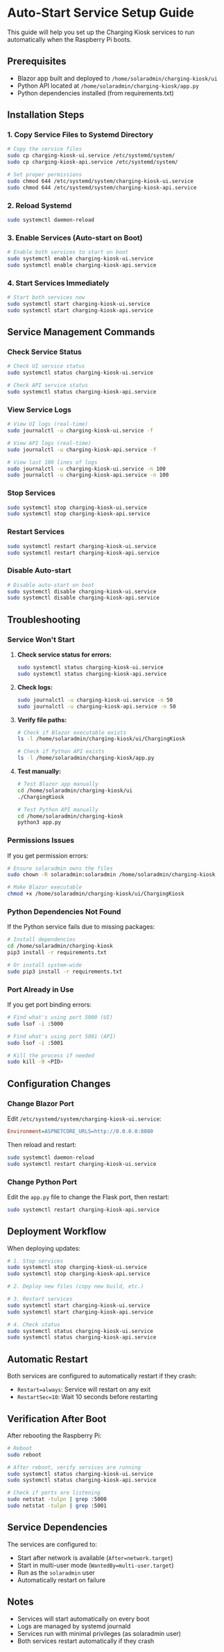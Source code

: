 # Auto-Start Service Setup Guide

This guide will help you set up the Charging Kiosk services to run automatically when the Raspberry Pi boots.

## Prerequisites

- Blazor app built and deployed to `/home/solaradmin/charging-kiosk/ui`
- Python API located at `/home/solaradmin/charging-kiosk/app.py`
- Python dependencies installed (from requirements.txt)

## Installation Steps

### 1. Copy Service Files to Systemd Directory

```bash
# Copy the service files
sudo cp charging-kiosk-ui.service /etc/systemd/system/
sudo cp charging-kiosk-api.service /etc/systemd/system/

# Set proper permissions
sudo chmod 644 /etc/systemd/system/charging-kiosk-ui.service
sudo chmod 644 /etc/systemd/system/charging-kiosk-api.service
```

### 2. Reload Systemd

```bash
sudo systemctl daemon-reload
```

### 3. Enable Services (Auto-start on Boot)

```bash
# Enable both services to start on boot
sudo systemctl enable charging-kiosk-ui.service
sudo systemctl enable charging-kiosk-api.service
```

### 4. Start Services Immediately

```bash
# Start both services now
sudo systemctl start charging-kiosk-ui.service
sudo systemctl start charging-kiosk-api.service
```

## Service Management Commands

### Check Service Status

```bash
# Check UI service status
sudo systemctl status charging-kiosk-ui.service

# Check API service status
sudo systemctl status charging-kiosk-api.service
```

### View Service Logs

```bash
# View UI logs (real-time)
sudo journalctl -u charging-kiosk-ui.service -f

# View API logs (real-time)
sudo journalctl -u charging-kiosk-api.service -f

# View last 100 lines of logs
sudo journalctl -u charging-kiosk-ui.service -n 100
sudo journalctl -u charging-kiosk-api.service -n 100
```

### Stop Services

```bash
sudo systemctl stop charging-kiosk-ui.service
sudo systemctl stop charging-kiosk-api.service
```

### Restart Services

```bash
sudo systemctl restart charging-kiosk-ui.service
sudo systemctl restart charging-kiosk-api.service
```

### Disable Auto-start

```bash
# Disable auto-start on boot
sudo systemctl disable charging-kiosk-ui.service
sudo systemctl disable charging-kiosk-api.service
```

## Troubleshooting

### Service Won't Start

1. **Check service status for errors:**
   ```bash
   sudo systemctl status charging-kiosk-ui.service
   sudo systemctl status charging-kiosk-api.service
   ```

2. **Check logs:**
   ```bash
   sudo journalctl -u charging-kiosk-ui.service -n 50
   sudo journalctl -u charging-kiosk-api.service -n 50
   ```

3. **Verify file paths:**
   ```bash
   # Check if Blazor executable exists
   ls -l /home/solaradmin/charging-kiosk/ui/ChargingKiosk
   
   # Check if Python API exists
   ls -l /home/solaradmin/charging-kiosk/app.py
   ```

4. **Test manually:**
   ```bash
   # Test Blazor app manually
   cd /home/solaradmin/charging-kiosk/ui
   ./ChargingKiosk
   
   # Test Python API manually
   cd /home/solaradmin/charging-kiosk
   python3 app.py
   ```

### Permissions Issues

If you get permission errors:

```bash
# Ensure solaradmin owns the files
sudo chown -R solaradmin:solaradmin /home/solaradmin/charging-kiosk

# Make Blazor executable
chmod +x /home/solaradmin/charging-kiosk/ui/ChargingKiosk
```

### Python Dependencies Not Found

If the Python service fails due to missing packages:

```bash
# Install dependencies
cd /home/solaradmin/charging-kiosk
pip3 install -r requirements.txt

# Or install system-wide
sudo pip3 install -r requirements.txt
```

### Port Already in Use

If you get port binding errors:

```bash
# Find what's using port 5000 (UI)
sudo lsof -i :5000

# Find what's using port 5001 (API)
sudo lsof -i :5001

# Kill the process if needed
sudo kill -9 <PID>
```

## Configuration Changes

### Change Blazor Port

Edit `/etc/systemd/system/charging-kiosk-ui.service`:

```ini
Environment=ASPNETCORE_URLS=http://0.0.0.0:8080
```

Then reload and restart:

```bash
sudo systemctl daemon-reload
sudo systemctl restart charging-kiosk-ui.service
```

### Change Python Port

Edit the `app.py` file to change the Flask port, then restart:

```bash
sudo systemctl restart charging-kiosk-api.service
```

## Deployment Workflow

When deploying updates:

```bash
# 1. Stop services
sudo systemctl stop charging-kiosk-ui.service
sudo systemctl stop charging-kiosk-api.service

# 2. Deploy new files (copy new build, etc.)

# 3. Restart services
sudo systemctl start charging-kiosk-ui.service
sudo systemctl start charging-kiosk-api.service

# 4. Check status
sudo systemctl status charging-kiosk-ui.service
sudo systemctl status charging-kiosk-api.service
```

## Automatic Restart

Both services are configured to automatically restart if they crash:
- `Restart=always`: Service will restart on any exit
- `RestartSec=10`: Wait 10 seconds before restarting

## Verification After Boot

After rebooting the Raspberry Pi:

```bash
# Reboot
sudo reboot

# After reboot, verify services are running
sudo systemctl status charging-kiosk-ui.service
sudo systemctl status charging-kiosk-api.service

# Check if ports are listening
sudo netstat -tulpn | grep :5000
sudo netstat -tulpn | grep :5001
```

## Service Dependencies

The services are configured to:
- Start after network is available (`After=network.target`)
- Start in multi-user mode (`WantedBy=multi-user.target`)
- Run as the `solaradmin` user
- Automatically restart on failure

## Notes

- Services will start automatically on every boot
- Logs are managed by systemd journald
- Services run with minimal privileges (as solaradmin user)
- Both services restart automatically if they crash

